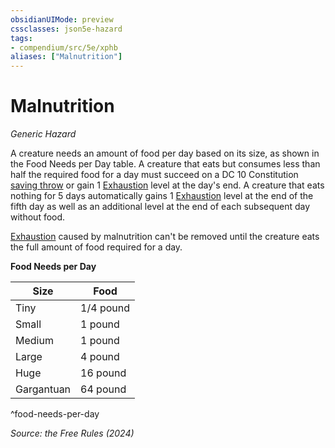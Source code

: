 ```yaml
---
obsidianUIMode: preview
cssclasses: json5e-hazard
tags:
- compendium/src/5e/xphb
aliases: ["Malnutrition"]
---
```

# Malnutrition
*Generic Hazard*  

A creature needs an amount of food per day based on its size, as shown in the Food Needs per Day table. A creature that eats but consumes less than half the required food for a day must succeed on a DC 10 Constitution [saving throw](saving-throw-xphb.md) or gain 1 [Exhaustion](conditions.md#Exhaustion) level at the day's end. A creature that eats nothing for 5 days automatically gains 1 [Exhaustion](conditions.md#Exhaustion) level at the end of the fifth day as well as an additional level at the end of each subsequent day without food.

[Exhaustion](conditions.md#Exhaustion) caused by malnutrition can't be removed until the creature eats the full amount of food required for a day.

**Food Needs per Day**

| Size | Food |
|------|------|
| Tiny | 1/4 pound |
| Small | 1 pound |
| Medium | 1 pound |
| Large | 4 pound |
| Huge | 16 pound |
| Gargantuan | 64 pound |
^food-needs-per-day

*Source: the Free Rules (2024)*